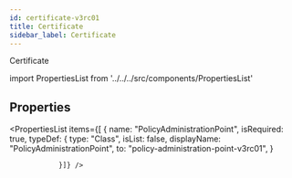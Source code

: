 ```yaml
--- 
id: certificate-v3rc01 
title: Certificate 
sidebar_label: Certificate 
---
```


Certificate

import PropertiesList from '../../../src/components/PropertiesList' 

## Properties 

<PropertiesList items={[ 
{
                    name: "PolicyAdministrationPoint",
                    isRequired: true,
                    typeDef: 
    {
        type: "Class",
        isList: false,
        displayName: "PolicyAdministrationPoint",
        to: "policy-administration-point-v3rc01",
    }
    
                }]} /> 
 
